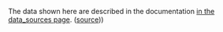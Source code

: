 The data shown here are described in the documentation [in the data_sources page](https://pyopenworm.readthedocs.org/en/dev/data_sources.html). ([source](../docs/data_sources.rst)))
